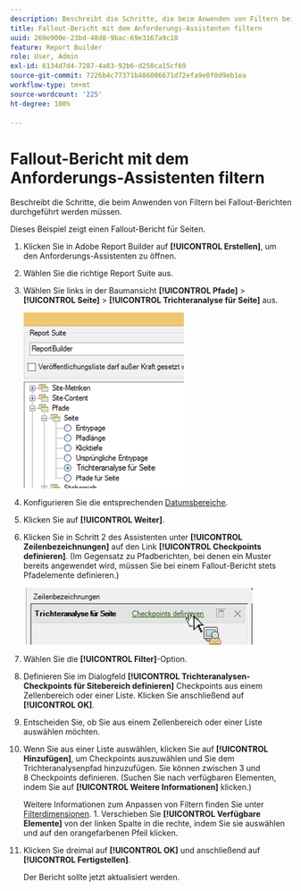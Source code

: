 ```yaml
---
description: Beschreibt die Schritte, die beim Anwenden von Filtern bei Fallout-Berichten durchgeführt werden müssen.
title: Fallout-Bericht mit dem Anforderungs-Assistenten filtern
uuid: 269e900e-23bd-48d8-9bac-69e3167a9c18
feature: Report Builder
role: User, Admin
exl-id: 6134d7d4-7287-4a83-92b6-d250ca15cf69
source-git-commit: 7226b4c77371b486006671d72efa9e0f0d9eb1ea
workflow-type: tm+mt
source-wordcount: '225'
ht-degree: 100%

---
```


# Fallout-Bericht mit dem Anforderungs-Assistenten filtern

Beschreibt die Schritte, die beim Anwenden von Filtern bei Fallout-Berichten durchgeführt werden müssen.

Dieses Beispiel zeigt einen Fallout-Bericht für Seiten.

1. Klicken Sie in Adobe Report Builder auf **[!UICONTROL Erstellen]**, um den Anforderungs-Assistenten zu öffnen.
1. Wählen Sie die richtige Report Suite aus.
1. Wählen Sie links in der Baumansicht **[!UICONTROL Pfade]** > **[!UICONTROL Seite]** > **[!UICONTROL Trichteranalyse für Seite]** aus.

   ![](assets/page_fallout.png)

1. Konfigurieren Sie die entsprechenden [Datumsbereiche](/help/analyze/report-builder/data-requests/configuring-report-dates/custom-calendar.md).
1. Klicken Sie auf **[!UICONTROL Weiter]**.
1. Klicken Sie in Schritt 2 des Assistenten unter **[!UICONTROL Zeilenbezeichnungen]** auf den Link **[!UICONTROL Checkpoints definieren]**. (Im Gegensatz zu Pfadberichten, bei denen ein Muster bereits angewendet wird, müssen Sie bei einem Fallout-Bericht stets Pfadelemente definieren.)

   ![](assets/define_checkpoints.png)

1. Wählen Sie die **[!UICONTROL Filter]**-Option.

1. Definieren Sie im Dialogfeld **[!UICONTROL Trichteranalysen-Checkpoints für Sitebereich definieren]** Checkpoints aus einem Zellenbereich oder einer Liste. Klicken Sie anschließend auf **[!UICONTROL OK]**.
1. Entscheiden Sie, ob Sie aus einem Zellenbereich oder einer Liste auswählen möchten.
1. Wenn Sie aus einer Liste auswählen, klicken Sie auf **[!UICONTROL Hinzufügen]**, um Checkpoints auszuwählen und Sie dem Trichteranalysenpfad hinzuzufügen. Sie können zwischen 3 und 8 Checkpoints definieren. (Suchen Sie nach verfügbaren Elementen, indem Sie auf **[!UICONTROL Weitere Informationen]** klicken.)

   Weitere Informationen zum Anpassen von Filtern finden Sie unter [Filterdimensionen](/help/analyze/report-builder/layout/c-filter-dimensions/filter-dimensions.md). 1. Verschieben Sie **[!UICONTROL Verfügbare Elemente]** von der linken Spalte in die rechte, indem Sie sie auswählen und auf den orangefarbenen Pfeil klicken.
1. Klicken Sie dreimal auf **[!UICONTROL OK]** und anschließend auf **[!UICONTROL Fertigstellen]**.

   Der Bericht sollte jetzt aktualisiert werden.
